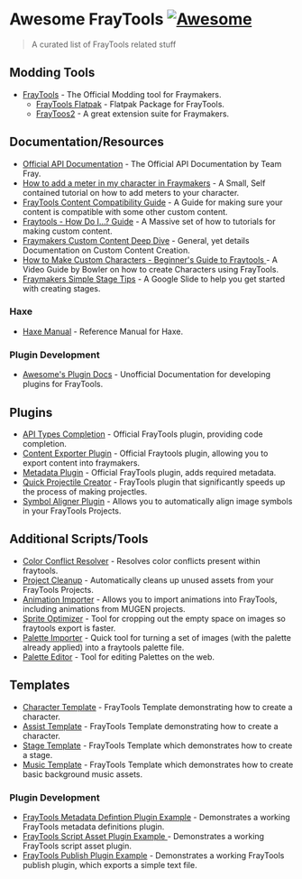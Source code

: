 # Awesome FrayTools [![Awesome](https://awesome.re/badge.svg)](https://awesome.re)

> A curated list of FrayTools related stuff

## Modding Tools
- [FrayTools](https://fraytools.com/) - The Official Modding tool for Fraymakers.
  - [FrayTools Flatpak](https://gitlab.com/shifterbit/fraytools-flatpak) - Flatpak Package for FrayTools.
  - [FrayToos2](https://github.com/Zardy45321/Fraytools2) - A great extension suite for Fraymakers.
  
## Documentation/Resources
- [Official API Documentation](https://github.com/Fraymakers/fraymakers-api-docs) - The Official API Documentation by Team Fray.
- [How to add a meter in my character in Fraymakers](https://steamcommunity.com/sharedfiles/filedetails/?id=3334662751) - A Small, Self contained tutorial on how to add meters to your character.
- [FrayTools Content Compatibility Guide](https://steamcommunity.com/sharedfiles/filedetails/?id=3323129659) - A Guide for making sure your content is compatible with some other custom content.
- [Fraytools - How Do I...? Guide](https://steamcommunity.com/sharedfiles/filedetails/?id=3032341856) - A Massive set of how to tutorials for making custom content.
- [Fraymakers Custom Content Deep Dive](https://docs.google.com/document/d/1o6CE04FRaqQyksD2uX7zxOQXYiZ_M2YCwtqK0mMoARY/) - General, yet details Documentation on Custom Content Creation.
- [How to Make Custom Characters - Beginner's Guide to Fraytools ](https://www.youtube.com/watch?v=eRs6qeL4WZI) - A Video Guide by Bowler on how to create Characters using FrayTools.
- [Fraymakers Simple Stage Tips](https://docs.google.com/presentation/d/e/2PACX-1vT4fzHrONPnt43o28o7XLDKgZj-CpQt4jpxRXg15GV0xtCvaAHFIceROBGX9CNBHkcffr2J_id9VWeG/pub?start=false&loop=false&delayms=3000#slide=id.p) - A Google Slide to help you get started with creating stages.

### Haxe
- [Haxe Manual](https://haxe.org/manual/introduction.html) - Reference Manual for Haxe.

### Plugin Development
- [Awesome's Plugin Docs](https://github.com/awesoee/The-Plugin-Docs) - Unofficial Documentation for developing plugins for FrayTools.

## Plugins
- [API Types Completion](https://github.com/Fraymakers/api-types-plugin) - Official FrayTools plugin, providing code completion.
- [Content Exporter Plugin](https://github.com/Fraymakers/content-exporter-plugin) - Official Fraytools plugin, allowing you to export content into fraymakers.
- [Metadata Plugin](https://github.com/Fraymakers/metadata-plugin) - Official FrayTools plugin, adds required metadata.
- [Quick Projectile Creator](https://github.com/awesoee/Fraytools-Quick-Projectile-Creator-v0.1.1-hotfix) - FrayTools plugin that significantly speeds up the process of making projectles.
- [Symbol Aligner Plugin](https://github.com/awesoee/FrayTools-Symbol-Aligner-v0.1.0) - Allows you to automatically align image symbols in your FrayTools Projects.

## Additional Scripts/Tools
- [Color Conflict Resolver](https://github.com/Zardy45321/fraytools-color-conflict-resolver) - Resolves color conflicts present within fraytools.
- [Project Cleanup](https://github.com/Zardy45321/fraytools-project-cleanup) - Automatically cleans up unused assets from your FrayTools Projects.
- [Animation Importer](https://github.com/Zardy45321/fraytools-anim-importer) - Allows you to import animations into FrayTools, including animations from MUGEN projects.
- [Sprite Optimizer](https://psndth.github.io/SpriteOptimizer/) - Tool for cropping out the empty space on images so fraytools export is faster. 
- [Palette Importer](https://psndth.github.io/PaletteImporter/) - Quick tool for turning a set of images (with the palette already applied) into a fraytools palette file.
- [Palette Editor](https://psndth.github.io/PaletteEditor/) - Tool for editing Palettes on the web.

## Templates
- [Character Template](https://github.com/Fraymakers/character-template) - FrayTools Template demonstrating how to create a character.
- [Assist Template](https://github.com/Fraymakers/assist-template) - FrayTools Template demonstrating how to create a character.
- [Stage Template](https://github.com/Fraymakers/stage-template) - FrayTools Template which demonstrates how to create a stage.
- [Music Template](https://github.com/Fraymakers/music-template) - FrayTools Template which demonstrates how to create basic background music assets.

### Plugin Development
- [FrayTools Metadata Defintion Plugin Example](https://github.com/awesoee/ts-metadata-plugin-example/) - Demonstrates a working FrayTools metadata definitions plugin.
- [FrayTools Script Asset Plugin Example ](https://github.com/awesoee/ts-script-plugin-example/) - Demonstrates a working FrayTools script asset plugin.
- [FrayTools Publish Plugin Example](https://github.com/awesoee/ts-publish-plugin-example/) - Demonstrates a working FrayTools publish plugin, which exports a simple text file.


